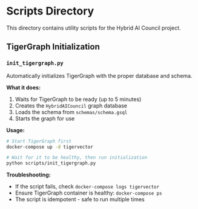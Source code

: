# Scripts Directory

This directory contains utility scripts for the Hybrid AI Council project.

## TigerGraph Initialization

### `init_tigergraph.py`

Automatically initializes TigerGraph with the proper database and schema.

**What it does:**
1. Waits for TigerGraph to be ready (up to 5 minutes)
2. Creates the `HybridAICouncil` graph database
3. Loads the schema from `schemas/schema.gsql`
4. Starts the graph for use

**Usage:**
```bash
# Start TigerGraph first
docker-compose up -d tigervector

# Wait for it to be healthy, then run initialization
python scripts/init_tigergraph.py
```

**Troubleshooting:**
- If the script fails, check `docker-compose logs tigervector`
- Ensure TigerGraph container is healthy: `docker-compose ps`
- The script is idempotent - safe to run multiple times 